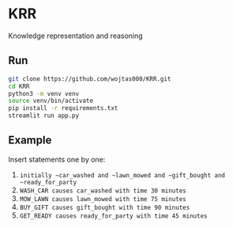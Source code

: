 # KRR
Knowledge representation and reasoning

## Run
```bash
git clone https://github.com/wojtas000/KRR.git
cd KRR
python3 -m venv venv
source venv/bin/activate
pip install -r requirements.txt
streamlit run app.py
```

## Example 
Insert statements one by one:

1. ```initially ~car_washed and ~lawn_mowed and ~gift_bought and ~ready_for_party```
2. ```WASH_CAR causes car_washed with time 30 minutes```
3. ```MOW_LAWN causes lawn_mowed with time 75 minutes```
4. ```BUY_GIFT causes gift_bought with time 90 minutes```
5. ```GET_READY causes ready_for_party with time 45 minutes```
